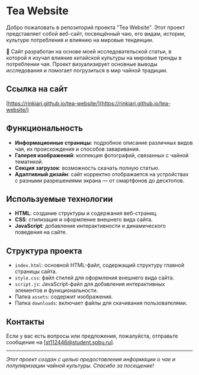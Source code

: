 # Tea Website

Добро пожаловать в репозиторий проекта "Tea Website". Этот проект представляет собой веб-сайт, посвящённый чаю, его видам, истории, культуре потребления и влиянию на мировые тенденции.

📖 Сайт разработан на основе моей исследовательской статьи, в которой я изучал влияние китайской культуры на мировые тренды в потреблении чая. Проект визуализирует основные выводы исследования и помогает погрузиться в мир чайной традиции.

## Ссылка на сайт

[https://rinkiari.github.io/tea-website/](https://rinkiari.github.io/tea-website/)

## Функциональность

- **Информационные страницы**: подробное описание различных видов чая, их происхождения и способов заваривания.
- **Галерея изображений**: коллекция фотографий, связанных с чайной тематикой.
- **Секция загрузок**: возможность скачать полную статью.
- **Адаптивный дизайн**: сайт корректно отображается на устройствах с разными разрешениями экрана — от смартфонов до десктопов.

## Используемые технологии

- **HTML**: создание структуры и содержания веб-страниц.
- **CSS**: стилизация и оформление внешнего вида сайта.
- **JavaScript**: добавление интерактивности и динамического поведения на сайте.

## Структура проекта

- `index.html`: основной HTML-файл, содержащий структуру главной страницы сайта.
- `style.css`: файл стилей для оформления внешнего вида сайта.
- `script.js`: JavaScript-файл для добавления интерактивных элементов и функциональности.
- Папка `assets`: содержит изображения.
- Папка `downloads`: включает файлы для скачивания пользователями.

## Контакты

Если у вас есть вопросы или предложения, пожалуйста, отправьте сообщение на [st112446@student.spbu.ru].

---

*Этот проект создан с целью предоставления информации о чае и популяризации чайной культуры. Спасибо за посещение!*
